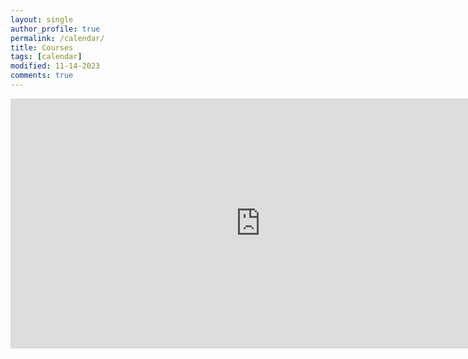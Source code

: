 ```yaml
---
layout: single
author_profile: true
permalink: /calendar/
title: Courses
tags: [calendar]
modified: 11-14-2023
comments: true
---
```


<iframe src="https://calendar.google.com/calendar/embed?src=radmanmohii%40gmail.com&ctz=Asia%2FTehran" style="border: 0" width="800" height="400" frameborder="0" scrolling="no"></iframe>